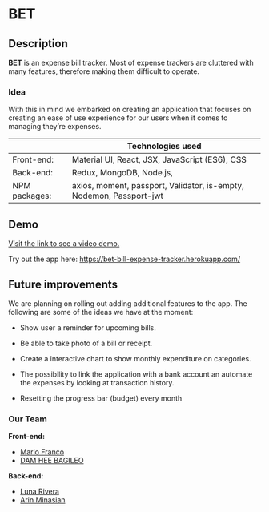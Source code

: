 
# BET

## Description

**BET** is an expense bill tracker. Most of expense trackers are cluttered with many features, therefore making them difficult to operate.

### Idea
With this in mind we embarked on creating an application that focuses on creating an ease of use experience for our users when it comes to managing they’re expenses.



|  | Technologies used|
| ------ | ----------- |
| Front-end: | Material UI, React, JSX, JavaScript (ES6), CSS |
| Back-end: | Redux, MongoDB, Node.js,  |
| NPM packages: | axios, moment, passport, Validator, is-empty, Nodemon, Passport-jwt  |

## Demo

[Visit the link to see a video demo.](https://www.dropbox.com/s/cc8x9e8iw8rvnv7/bet_1.mp4?dl=0 "Demo of the app")

Try out the app here: https://bet-bill-expense-tracker.herokuapp.com/

## Future improvements
We are planning on rolling out adding additional features to the app. The following are some of the ideas we have at the moment:
-   Show user a reminder for upcoming bills.
    
-   Be able to take photo of a bill or receipt.
    
-   Create a interactive chart to show monthly expenditure on categories.
    
-   The possibility to link the application with a bank account an automate the expenses by looking at transaction history.
    
-   Resetting the progress bar (budget) every month

###  Our Team

**Front-end:**
- [Mario Franco](https://github.com/Mari0Franc0 "Mario Franco's Github Profile")
- [DAM HEE BAGILEO](https://github.com/flyingdamia "DAM HEE BAGILEO's Github Profile")


**Back-end:**
 - [Luna Rivera](https://github.com/lunazrivera "Luna Rivera's Github Profile")
 - [Arin Minasian](https://github.com/arinmsn "Arin Minasian's Github Profile")
 
